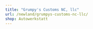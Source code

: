 ```yaml
---
title: "Grumpy's Customs NC, llc"
url: /newland/grumpys-customs-nc-llc/
shop: Autowerkstatt
---
```

